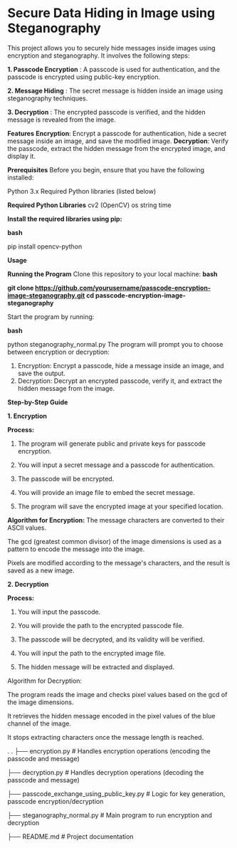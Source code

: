 # Secure Data Hiding in Image using Steganography

This project allows you to securely hide messages inside images using encryption and steganography. It involves the following steps:

**1. Passcode Encryption** : A passcode is used for authentication, and the passcode is encrypted using public-key encryption.

**2. Message Hiding** : The secret message is hidden inside an image using steganography techniques.

**3. Decryption** : The encrypted passcode is verified, and the hidden message is revealed from the image.



**Features**
**Encryption**: Encrypt a passcode for authentication, hide a secret message inside an image, and save the modified image.
**Decryption**: Verify the passcode, extract the hidden message from the encrypted image, and display it.

**Prerequisites**
Before you begin, ensure that you have the following installed:

Python 3.x
Required Python libraries (listed below)

**Required Python Libraries**
cv2 (OpenCV)
os
string
time

**Install the required libraries using pip:**

**bash**

pip install opencv-python

**Usage**

**Running the Program**
Clone this repository to your local machine:
**bash**

**git clone https://github.com/yourusername/passcode-encryption-image-steganography.git
cd passcode-encryption-image-steganography**

Start the program by running:

**bash**

python steganography_normal.py
The program will prompt you to choose between encryption or decryption:

1. Encryption: Encrypt a passcode, hide a message inside an image, and save the output.
2. Decryption: Decrypt an encrypted passcode, verify it, and extract the hidden message from the image.

**Step-by-Step Guide**

**1. Encryption**

**Process:**

1. The program will generate public and private keys for passcode encryption.

2. You will input a secret message and a passcode for authentication.

3. The passcode will be encrypted.

4. You will provide an image file to embed the secret message.

5. The program will save the encrypted image at your specified location.

**Algorithm for Encryption:**
The message characters are converted to their ASCII values.

The gcd (greatest common divisor) of the image dimensions is used as a pattern to encode the message into the image.

Pixels are modified according to the message's characters, and the result is saved as a new image.

**2. Decryption**

**Process:**

1. You will input the passcode.

2. You will provide the path to the encrypted passcode file.

3. The passcode will be decrypted, and its validity will be verified.

4. You will input the path to the encrypted image file.

5. The hidden message will be extracted and displayed.


Algorithm for Decryption:

The program reads the image and checks pixel values based on the gcd of the image dimensions.

It retrieves the hidden message encoded in the pixel values of the blue channel of the image.

It stops extracting characters once the message length is reached.


.
.
├── encryption.py         # Handles encryption operations (encoding the passcode and message)

├── decryption.py         # Handles decryption operations (decoding the passcode and message)

├── passcode_exchange_using_public_key.py  # Logic for key generation, passcode encryption/decryption

├── steganography_normal.py               # Main program to run encryption and decryption

├── README.md             # Project documentation

